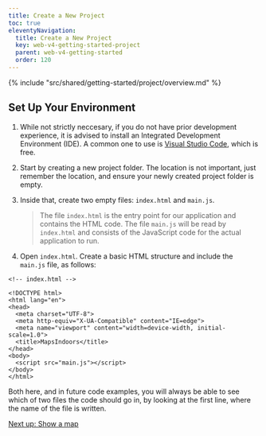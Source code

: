 ```yaml
---
title: Create a New Project
toc: true
eleventyNavigation:
  title: Create a New Project
  key: web-v4-getting-started-project
  parent: web-v4-getting-started
  order: 120
---
```


<!-- Overview -->
{% include "src/shared/getting-started/project/overview.md" %}

<!-- Environment -->
## Set Up Your Environment

1. While not strictly neccesary, if you do not have prior development experience, it is advised to install an Integrated Development Environment (IDE). A common one to use is [Visual Studio Code](https://code.visualstudio.com/), which is free.
1. Start by creating a new project folder. The location is not important, just remember the location, and ensure your newly created project folder is empty.
1. Inside that, create two empty files: `index.html` and `main.js`.

    > The file `index.html` is the entry point for our application and contains the HTML code. The file `main.js` will be read by `index.html` and consists of the JavaScript code for the actual application to run.

1. Open `index.html`. Create a basic HTML structure and include the `main.js` file, as follows:

```html/0
<!-- index.html -->

<!DOCTYPE html>
<html lang="en">
<head>
  <meta charset="UTF-8">
  <meta http-equiv="X-UA-Compatible" content="IE=edge">
  <meta name="viewport" content="width=device-width, initial-scale=1.0">
  <title>MapsIndoors</title>
</head>
<body>
  <script src="main.js"></script>
</body>
</html>
```

Both here, and in future code examples, you will always be able to see which of two files the code should go in, by looking at the first line, where the name of the file is written.

<p class="next-article"><a class="mi-button mi-button--outline" href="{{ site.url }}/web/v4/getting-started/map/">Next up: Show a map</a></p>
